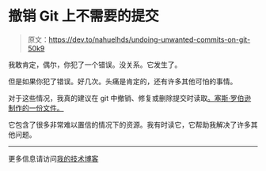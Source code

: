 # 撤销 Git 上不需要的提交

> 原文：<https://dev.to/nahuelhds/undoing-unwanted-commits-on-git-50k9>

我敢肯定，偶尔，你犯了一个错误。没关系。它发生了。

但是如果你犯了错误。好几次。头痛是肯定的，还有许多其他可怕的事情。

对于这些情况，我真的建议在 git 中撤销、修复或删除提交时读取[。塞斯·罗伯逊制作的一份文件。](http://sethrobertson.github.com/GitFixUm/)

它包含了很多非常难以置信的情况下的资源。我有时读它，它帮助我解决了许多其他问题。

* * *

更多信息请访问[我的技术博客](https://nahuelhds.dev)